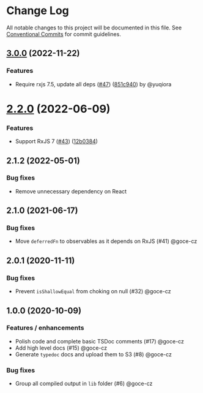 # Change Log

All notable changes to this project will be documented in this file.
See [Conventional Commits](https://conventionalcommits.org) for commit guidelines.

## [3.0.0](https://github.com/salsita/spicy-hooks/compare/v2.2.1...v3.0.0) (2022-11-22)

### Features

* Require rxjs 7.5, update all deps ([#47](https://github.com/salsita/spicy-hooks/issues/47)) ([851c940](https://github.com/salsita/spicy-hooks/commit/851c94027351c3a79973b90cc3c556514d93f5b0)) by @yuqiora

# [2.2.0](https://github.com/salsita/spicy-hooks/compare/v2.1.2...v2.2.0) (2022-06-09)

### Features

* Support RxJS 7 ([#43](https://github.com/salsita/spicy-hooks/issues/43)) ([12b0384](https://github.com/salsita/spicy-hooks/commit/12b038415d35e34ce42d2f696cd79e05a06d6e9c))

## 2.1.2 (2022-05-01)

### Bug fixes

- Remove unnecessary dependency on React

## 2.1.0 (2021-06-17)

### Bug fixes

- Move `deferredFn` to observables as it depends on RxJS (#41) @goce-cz

## 2.0.1 (2020-11-11)

### Bug fixes

- Prevent `isShallowEqual` from choking on null (#32) @goce-cz

## 1.0.0 (2020-10-09)

### Features / enhancements

- Polish code and complete basic TSDoc comments (#17) @goce-cz 
- Add high level docs (#15) @goce-cz 
- Generate `typedoc` docs and upload them to S3 (#8) @goce-cz 

### Bug fixes

- Group all compiled output in `lib` folder (#6) @goce-cz

